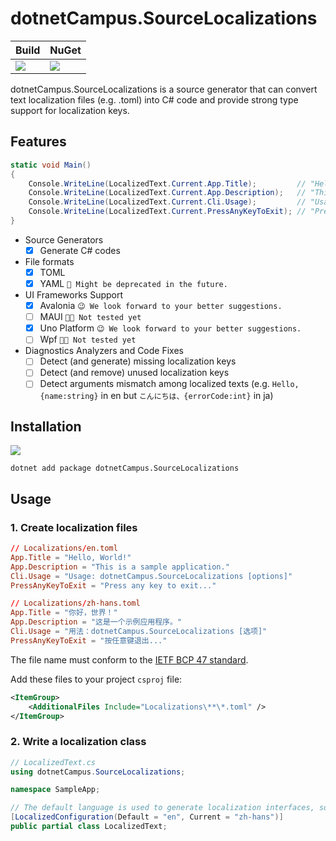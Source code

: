 # dotnetCampus.SourceLocalizations

| Build | NuGet |
|--|--|
|![](https://github.com/dotnet-campus/dotnetCampus.SourceLocalizations/workflows/.NET%20Core/badge.svg)|[![](https://img.shields.io/nuget/v/dotnetCampus.SourceLocalizations.svg)](https://www.nuget.org/packages/dotnetCampus.SourceLocalizations)|

dotnetCampus.SourceLocalizations is a source generator that can convert text localization files (e.g. .toml) into C# code and provide strong type support for localization keys.

## Features

```csharp
static void Main()
{
    Console.WriteLine(LocalizedText.Current.App.Title);         // "Hello, World!"
    Console.WriteLine(LocalizedText.Current.App.Description);   // "This is a sample application."
    Console.WriteLine(LocalizedText.Current.Cli.Usage);         // "Usage: dotnetCampus.SourceLocalizations [options]"
    Console.WriteLine(LocalizedText.Current.PressAnyKeyToExit); // "Press any key to exit..."
}
```

- Source Generators
    - [x] Generate C# codes
- File formats
    - [x] TOML
    - [x] YAML `🤡 Might be deprecated in the future.`
- UI Frameworks Support
    - [x] Avalonia      `😉 We look forward to your better suggestions.`
    - [ ] MAUI          `😶‍🌫️ Not tested yet`
    - [x] Uno Platform  `😉 We look forward to your better suggestions.`
    - [ ] Wpf           `😶‍🌫️ Not tested yet`
- Diagnostics Analyzers and Code Fixes
    - [ ] Detect (and generate) missing localization keys
    - [ ] Detect (and remove) unused localization keys
    - [ ] Detect arguments mismatch among localized texts (e.g. `Hello, {name:string}` in en but `こんにちは、{errorCode:int}` in ja)

## Installation

[![](https://img.shields.io/nuget/v/dotnetCampus.SourceLocalizations.svg)](https://www.nuget.org/packages/dotnetCampus.SourceLocalizations)

```shell
dotnet add package dotnetCampus.SourceLocalizations
```

## Usage

### 1. Create localization files

```toml
// Localizations/en.toml
App.Title = "Hello, World!"
App.Description = "This is a sample application."
Cli.Usage = "Usage: dotnetCampus.SourceLocalizations [options]"
PressAnyKeyToExit = "Press any key to exit..."
```

```toml
// Localizations/zh-hans.toml
App.Title = "你好，世界！"
App.Description = "这是一个示例应用程序。"
Cli.Usage = "用法：dotnetCampus.SourceLocalizations [选项]"
PressAnyKeyToExit = "按任意键退出..."
```

The file name must conform to the [IETF BCP 47 standard](https://en.wikipedia.org/wiki/IETF_language_tag).

Add these files to your project `csproj` file:

```xml
<ItemGroup>
    <AdditionalFiles Include="Localizations\**\*.toml" />
</ItemGroup>
```

### 2. Write a localization class

```csharp
// LocalizedText.cs
using dotnetCampus.SourceLocalizations;

namespace SampleApp;

// The default language is used to generate localization interfaces, so it must be the most complete one.
[LocalizedConfiguration(Default = "en", Current = "zh-hans")]
public partial class LocalizedText;
```
